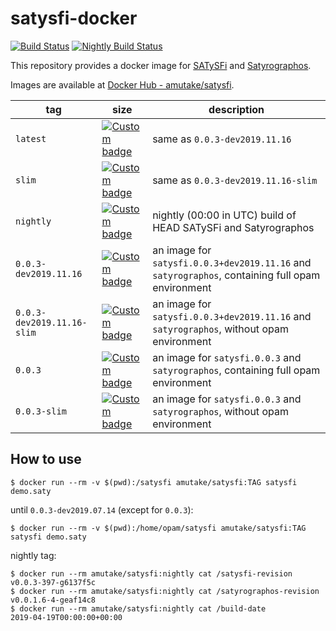 satysfi-docker
==============

[![Build Status](https://github.com/amutake/satysfi-docker/workflows/build/badge.svg)](https://github.com/amutake/satysfi-docker/actions?query=workflow%3Abuild)
[![Nightly Build Status](https://github.com/amutake/satysfi-docker/workflows/nightly/badge.svg)](https://github.com/amutake/satysfi-docker/actions?query=workflow%3Anightly)

This repository provides a docker image for [SATySFi](https://github.com/gfngfn/SATySFi) and [Satyrographos](https://github.com/na4zagin3/satyrographos).

Images are available at [Docker Hub - amutake/satysfi](https://hub.docker.com/r/amutake/satysfi/).

| tag | size | description |
| --- | ---- | ----------- |
| `latest` | [![Custom badge](https://img.shields.io/endpoint?url=https%3A%2F%2Fdocker-hub-shields-io-xvyqxicwkq-uc.a.run.app%2Famutake%2Fsatysfi%2Flatest)](https://microbadger.com/images/amutake/satysfi "Get your own image badge on microbadger.com") | same as `0.0.3-dev2019.11.16` |
| `slim` | [![Custom badge](https://img.shields.io/endpoint?url=https%3A%2F%2Fdocker-hub-shields-io-xvyqxicwkq-uc.a.run.app%2Famutake%2Fsatysfi%2Fslim)](https://microbadger.com/images/amutake/satysfi:slim "Get your own image badge on microbadger.com") | same as `0.0.3-dev2019.11.16-slim` |
| `nightly` | [![Custom badge](https://img.shields.io/endpoint?url=https%3A%2F%2Fdocker-hub-shields-io-xvyqxicwkq-uc.a.run.app%2Famutake%2Fsatysfi%2Fnightly)](https://microbadger.com/images/amutake/satysfi:nightly "Get your own image badge on microbadger.com") | nightly (00:00 in UTC) build of HEAD SATySFi and Satyrographos |
| `0.0.3-dev2019.11.16` | [![Custom badge](https://img.shields.io/endpoint?url=https%3A%2F%2Fdocker-hub-shields-io-xvyqxicwkq-uc.a.run.app%2Famutake%2Fsatysfi%2F0.0.3-dev2019.11.16)](https://microbadger.com/images/amutake/satysfi:0.0.3-dev2019.11.16 "Get your own image badge on microbadger.com") | an image for `satysfi.0.0.3+dev2019.11.16` and `satyrographos`, containing full opam environment |
| `0.0.3-dev2019.11.16-slim` | [![Custom badge](https://img.shields.io/endpoint?url=https%3A%2F%2Fdocker-hub-shields-io-xvyqxicwkq-uc.a.run.app%2Famutake%2Fsatysfi%2F0.0.3-dev2019.11.16-slim)](https://microbadger.com/images/amutake/satysfi:0.0.3-dev2019.11.16-slim "Get your own image badge on microbadger.com") | an image for `satysfi.0.0.3+dev2019.11.16` and `satyrographos`, without opam environment |
| `0.0.3` | [![Custom badge](https://img.shields.io/endpoint?url=https%3A%2F%2Fdocker-hub-shields-io-xvyqxicwkq-uc.a.run.app%2Famutake%2Fsatysfi%2F0.0.3)](https://microbadger.com/images/amutake/satysfi:0.0.3 "Get your own image badge on microbadger.com") | an image for `satysfi.0.0.3` and `satyrographos`, containing full opam environment |
| `0.0.3-slim` | [![Custom badge](https://img.shields.io/endpoint?url=https%3A%2F%2Fdocker-hub-shields-io-xvyqxicwkq-uc.a.run.app%2Famutake%2Fsatysfi%2F0.0.3-slim)](https://microbadger.com/images/amutake/satysfi:0.0.3-slim "Get your own image badge on microbadger.com") | an image for `satysfi.0.0.3` and `satyrographos`, without opam environment |


How to use
----------

```
$ docker run --rm -v $(pwd):/satysfi amutake/satysfi:TAG satysfi demo.saty
```

until `0.0.3-dev2019.07.14` (except for `0.0.3`):

```
$ docker run --rm -v $(pwd):/home/opam/satysfi amutake/satysfi:TAG satysfi demo.saty
```

nightly tag:

```
$ docker run --rm amutake/satysfi:nightly cat /satysfi-revision
v0.0.3-397-g6137f5c
$ docker run --rm amutake/satysfi:nightly cat /satyrographos-revision
v0.0.1.6-4-geaf14c8
$ docker run --rm amutake/satysfi:nightly cat /build-date
2019-04-19T00:00:00+00:00
```
